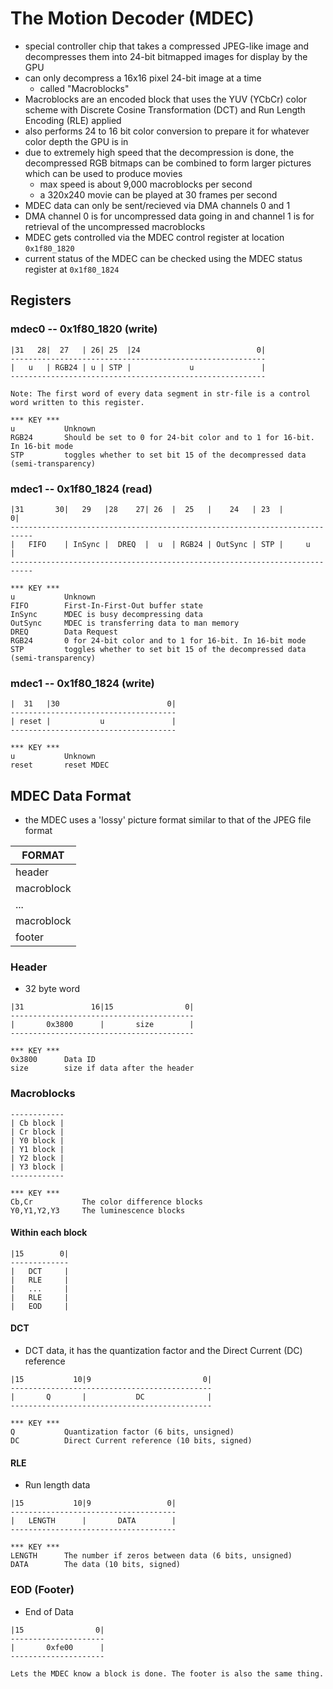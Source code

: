 # The Motion Decoder (MDEC)
- special controller chip that takes a compressed JPEG-like image and decompresses them into 24-bit bitmapped images for display by the GPU
- can only decompress a 16x16 pixel 24-bit image at a time
    - called "Macroblocks"
- Macroblocks are an encoded block that uses the YUV (YCbCr) color scheme with Discrete Cosine Transformation (DCT) and Run Length Encoding (RLE) applied
- also performs 24 to 16 bit color conversion to prepare it for whatever color depth the GPU is in
- due to extremely high speed that the decompression is done, the decompressed RGB bitmaps can be combined to form larger pictures which can be used to produce movies
    - max speed is about 9,000 macroblocks per second
    - a 320x240 movie can be played at 30 frames per second
- MDEC data can only be sent/recieved via DMA channels 0 and 1
- DMA channel 0 is for uncompressed data going in and channel 1 is for retrieval of the uncompressed macroblocks
- MDEC gets controlled via the MDEC control register at location `0x1f80_1820`
- current status of the MDEC can be checked using the MDEC status register at `0x1f80_1824`

## Registers
### mdec0 -- 0x1f80_1820 (write)
```
|31   28|  27   | 26| 25  |24                          0|
---------------------------------------------------------
|   u   | RGB24 | u | STP |             u               |
---------------------------------------------------------

Note: The first word of every data segment in str-file is a control word written to this register.

*** KEY ***
u           Unknown
RGB24       Should be set to 0 for 24-bit color and to 1 for 16-bit. In 16-bit mode
STP         toggles whether to set bit 15 of the decompressed data (semi-transparency)
```

### mdec1 -- 0x1f80_1824 (read)
```
|31       30|   29   |28    27| 26  |  25   |    24   | 23  |            0|
---------------------------------------------------------------------------
|   FIFO    | InSync |  DREQ  |  u  | RGB24 | OutSync | STP |     u       |
---------------------------------------------------------------------------

*** KEY ***
u           Unknown
FIFO        First-In-First-Out buffer state
InSync      MDEC is busy decompressing data
OutSync     MDEC is transferring data to man memory
DREQ        Data Request
RGB24       0 for 24-bit color and to 1 for 16-bit. In 16-bit mode
STP         toggles whether to set bit 15 of the decompressed data (semi-transparency)
```

### mdec1 -- 0x1f80_1824 (write)
```
|  31   |30                        0|
-------------------------------------
| reset |           u               |
-------------------------------------

*** KEY ***
u           Unknown
reset       reset MDEC
```

## MDEC Data Format
- the MDEC uses a 'lossy' picture format similar to that of the JPEG file format

| FORMAT |
| ------ |
| header |
| macroblock |
| ... |
| macroblock |
| footer |

### Header
- 32 byte word
```
|31               16|15                0|
-----------------------------------------
|       0x3800      |       size        |
-----------------------------------------

*** KEY ***
0x3800      Data ID
size        size if data after the header
```

### Macroblocks
```
------------
| Cb block |
| Cr block |
| Y0 block |
| Y1 block |
| Y2 block |
| Y3 block |
------------

*** KEY ***
Cb,Cr           The color difference blocks
Y0,Y1,Y2,Y3     The luminescence blocks
```

#### Within each block
```
|15        0|
-------------
|   DCT     |
|   RLE     |
|   ...     |
|   RLE     |
|   EOD     |
```

#### DCT
- DCT data, it has the quantization factor and the Direct Current (DC) reference

```
|15           10|9                         0|
---------------------------------------------
|       Q       |           DC              |
---------------------------------------------

*** KEY ***
Q           Quantization factor (6 bits, unsigned)
DC          Direct Current reference (10 bits, signed)
```

#### RLE
- Run length data

```
|15           10|9                 0|
-------------------------------------
|   LENGTH      |       DATA        |
-------------------------------------

*** KEY ***
LENGTH      The number if zeros between data (6 bits, unsigned)
DATA        The data (10 bits, signed)
```

### EOD (Footer)
- End of Data

```
|15                0|
---------------------
|       0xfe00      |
---------------------

Lets the MDEC know a block is done. The footer is also the same thing.
```

